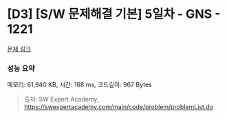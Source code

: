 # [D3] [S/W 문제해결 기본] 5일차 - GNS - 1221 

[문제 링크](https://swexpertacademy.com/main/code/problem/problemDetail.do?contestProbId=AV14jJh6ACYCFAYD) 

### 성능 요약

메모리: 61,940 KB, 시간: 168 ms, 코드길이: 967 Bytes



> 출처: SW Expert Academy, https://swexpertacademy.com/main/code/problem/problemList.do